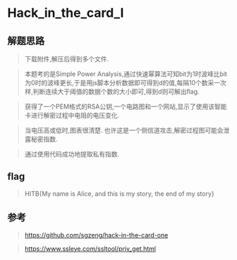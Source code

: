 # Hack_in_the_card_I

## 解题思路

> 下载附件,解压后得到多个文件.

> 本题考的是Simple Power Analysis,通过快速幂算法可知bit为1时波峰比bit为0时的波峰更长,于是用js脚本分析数据即可得到d的值,每隔10个数采一次样,判断连续大于阈值的数据个数的大小即可,得到d则可解出ﬂag. 

> 获得了一个PEM格式的RSA公钥,一个电路图和一个网站,显示了使用该智能卡进行解密过程中电阻的电压变化.

> 当电压高或低时,图表很清楚. 也许这是一个侧信道攻击,解密过程图可能会泄露秘密指数.

> 通过使用代码成功地提取私有指数.


## flag

> HITB{My name is Alice, and this is my story, the end of my story}

## 参考

> https://github.com/sgzeng/hack-in-the-card-one

> https://www.ssleye.com/ssltool/priv_get.html